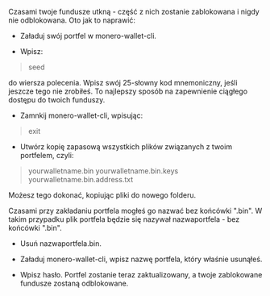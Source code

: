 Czasami twoje fundusze utkną - część z nich zostanie zablokowana i nigdy nie odblokowana. Oto jak to naprawić:

- Załaduj swój portfel w monero-wallet-cli.

- Wpisz:

> seed

do wiersza polecenia. Wpisz swój 25-słowny kod mnemoniczny, jeśli jeszcze tego nie zrobiłeś. To najlepszy sposób na zapewnienie ciągłego dostępu do twoich funduszy.

- Zamnkij monero-wallet-cli, wpisując:

> exit

- Utwórz kopię zapasową wszystkich plików związanych z twoim portfelem, czyli:

> yourwalletname.bin
> yourwalletname.bin.keys
> yourwalletname.bin.address.txt

Możesz tego dokonać, kopiując pliki do nowego folderu.

Czasami przy zakładaniu portfela mogłeś go nazwać bez końcówki ".bin". W takim przypadku plik portfela będzie się nazywał nazwaportfela - bez końcówki ".bin".

- Usuń nazwaportfela.bin.

- Załaduj monero-wallet-cli, wpisz nazwę portfela, który właśnie usunąłeś.

- Wpisz hasło. Portfel zostanie teraz zaktualizowany, a twoje zablokowane fundusze zostaną odblokowane.

